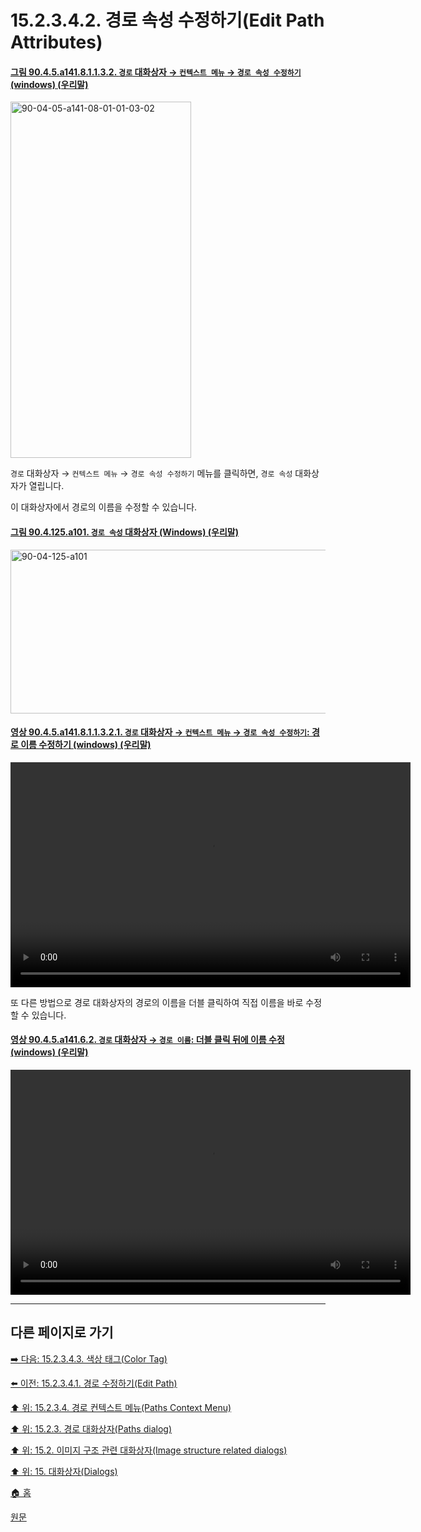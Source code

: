 # 15.2.3.4.2. 경로 속성 수정하기(Edit Path Attributes)

<a id="90-04-05-a141-08-01-01-03-02"></a>

#### [그림 90.4.5.a141.8.1.1.3.2. `경로` 대화상자 → `컨텍스트 메뉴` → `경로 속성 수정하기` (windows) (우리말)](./90-04-0005-paths.md#90-04-05-a141-08-01-01-03-02)
<img width="289" height="570" alt="90-04-05-a141-08-01-01-03-02" src="https://github.com/wonder13662/gimp/assets/15767104/0e9ab49f-8181-4353-a2b0-e24ed2dd47b9" />

`경로` 대화상자 → `컨텍스트 메뉴` → `경로 속성 수정하기` 메뉴를 클릭하면, `경로 속성` 대화상자가 열립니다.

이 대화상자에서 경로의 이름을 수정할 수 있습니다.

<a id="90-04-125-a101"></a>

#### [그림 90.4.125.a101. `경로 속성` 대화상자 (Windows) (우리말)](./90-04-0125-path_attributes.md#90-04-125-a101)
<img width="506" height="262" alt="90-04-125-a101" src="https://github.com/wonder13662/gimp/assets/15767104/1c608481-58b3-4f59-af14-1b2494fbe996" />

<a id="90-04-05-a141-08-01-01-03-02-01"></a>

#### [영상 90.4.5.a141.8.1.1.3.2.1. `경로` 대화상자 → `컨텍스트 메뉴` → `경로 속성 수정하기`: 경로 이름 수정하기 (windows) (우리말)](./90-04-0005-paths.md#90-04-05-a141-08-01-01-03-02-01)
<video controls="controls" width="640" height="360" src="https://github.com/wonder13662/gimp/assets/15767104/c426ecfb-81e2-444c-b04c-136be5bf7d77"></video>

또 다른 방법으로 경로 대화상자의 경로의 이름을 더블 클릭하여 직접 이름을 바로 수정할 수 있습니다.

<a id="90-04-05-a141-06-02"></a>

#### [영상 90.4.5.a141.6.2. `경로` 대화상자 → `경로 이름`: 더블 클릭 뒤에 이름 수정 (windows) (우리말)](./90-04-0005-paths.md#90-04-05-a141-06-02)
<video controls="controls" width="640" height="360" src="https://github.com/wonder13662/gimp/assets/15767104/52ae6b90-d750-4b0c-8e9a-de248fba4196"></video>

***

## 다른 페이지로 가기

[➡️ 다음: 15.2.3.4.3. 색상 태그(Color Tag)](./15-02-03-04-03-color_tag.md)

[⬅️ 이전: 15.2.3.4.1. 경로 수정하기(Edit Path)](./15-02-03-04-01-edit_path.md)

[⬆️ 위: 15.2.3.4. 경로 컨텍스트 메뉴(Paths Context Menu)](./15-02-03-04-00-paths_context_menu.md)

[⬆️ 위: 15.2.3. 경로 대화상자(Paths dialog)](./15-02-03-00-paths-dialog.md)

[⬆️ 위: 15.2. 이미지 구조 관련 대화상자(Image structure related dialogs)](./15-02-00-image-structure-related-dialogs.md)

[⬆️ 위: 15. 대화상자(Dialogs)](./15-00-dialogs.md)

[🏠 홈](./00-home.md)

[원문](https://docs.gimp.org/2.10/ko/gimp-path-dialog.html#gimp-concepts-paths-menu)